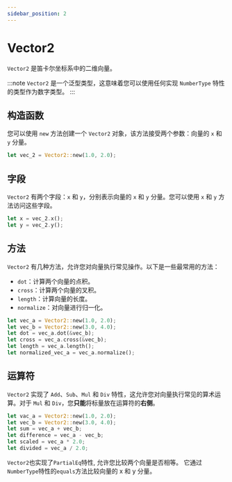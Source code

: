 ```yaml
---
sidebar_position: 2
---
```


# Vector2

`Vector2` 是笛卡尔坐标系中的二维向量。

:::note
`Vector2` 是一个泛型类型，这意味着您可以使用任何实现 `NumberType` 特性的类型作为数字类型。
:::

## 构造函数

您可以使用 `new` 方法创建一个 `Vector2` 对象，该方法接受两个参数：向量的 `x` 和 `y` 分量。

```rust
let vec_2 = Vector2::new(1.0, 2.0);
```

## 字段

`Vector2` 有两个字段：`x` 和 `y`，分别表示向量的 `x` 和 `y` 分量。您可以使用 `x` 和 `y` 方法访问这些字段。

```rust
let x = vec_2.x();
let y = vec_2.y();
```

## 方法

`Vector2` 有几种方法，允许您对向量执行常见操作。以下是一些最常用的方法：

-   `dot`：计算两个向量的点积。
-   `cross`：计算两个向量的叉积。
-   `length`：计算向量的长度。
-   `normalize`：对向量进行归一化。

```rust
let vec_a = Vector2::new(1.0, 2.0);
let vec_b = Vector2::new(3.0, 4.0);
let dot = vec_a.dot(&vec_b);
let cross = vec_a.cross(&vec_b);
let length = vec_a.length();
let normalized_vec_a = vec_a.normalize();
```

## 运算符

`Vector2` 实现了 `Add`、`Sub`、`Mul` 和 `Div` 特性，这允许您对向量执行常见的算术运算。对于 `Mul` 和 `Div`，您**只能**将标量放在运算符的**右侧**。

```rust
let vac_a = Vector2::new(1.0, 2.0);
let vec_b = Vector2::new(3.0, 4.0);
let sum = vec_a + vec_b;
let difference = vec_a - vec_b;
let scaled = vec_a * 2.0;
let divided = vec_a / 2.0;
```

`Vector2`也实现了`PartialEq`特性, 允许您比较两个向量是否相等。 它通过`NumberType`特性的`equals`方法比较向量的 x 和 y 分量。
